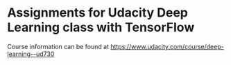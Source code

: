 Assignments for Udacity Deep Learning class with TensorFlow
===========================================================

Course information can be found at https://www.udacity.com/course/deep-learning--ud730
